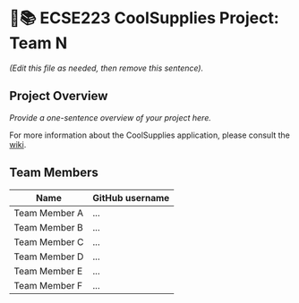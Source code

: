 # :triangular_ruler::books: ECSE223 CoolSupplies Project: Team N

_(Edit this file as needed, then remove this sentence)._

## Project Overview

_Provide a one-sentence overview of your project here._

For more information about the CoolSupplies application, please consult the [wiki](../../wiki).

## Team Members

| Name          | GitHub username |
| ------------- | --------------- |
| Team Member A | ...             |
| Team Member B | ...             |
| Team Member C | ...             |
| Team Member D | ...             |
| Team Member E | ...             |
| Team Member F | ...             |